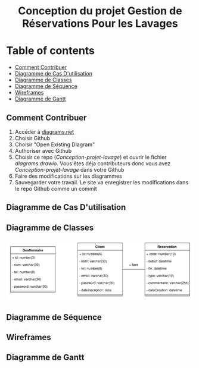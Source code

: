 <h1 align=center>Conception du projet Gestion de Réservations Pour les Lavages</h1>

# Table of contents

- [Comment Contribuer](#comment-contribuer)
- [Diagramme de Cas D'utilisation](#diagramme-de-cas-dutilisation)
- [Diagramme de Classes](#diagramme-de-classes)
- [Diagramme de Séquence](#diagramme-de-séquence)
- [Wireframes](#wireframes)
- [Diagramme de Gantt](#diagramme-de-gantt)


## Comment Contribuer
1. Accéder à [diagrams.net](https://app.diagrams.net/)
2. Choisir Github
3. Choisir "Open Existing Diagram"
4. Authoriser avec Github
5. Choisir ce repo (_Conception-projet-lavage_) et ouvrir le fichier _diagrams.drawio_. Vous êtes déja contributeurs donc vous avez _Conception-projet-lavage_ dans votre Github
6. Faire des modifications sur les diagrammes
7. Sauvegarder votre travail. Le site va enregistrer les modifications dans le repo Github comme un commit

## Diagramme de Cas D'utilisation

## Diagramme de Classes
![class diagram](/diagrams/class%20diagram.png)

## Diagramme de Séquence

## Wireframes

## Diagramme de Gantt
